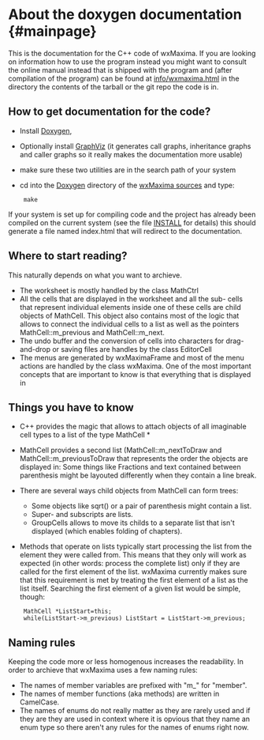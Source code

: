 About the doxygen documentation                         {#mainpage}
===============================

This is the documentation for the C++ code of wxMaxima. If you are looking
on information how to use the program instead you might want to consult
the online manual instead that is shipped with the program and
(after compilation of the program) can be found at
[info/wxmaxima.html](../../info/wxmaxima.html) in the directory the
contents of the tarball or the git repo the code is in.

How to get documentation for the code?
--------------------------------------

 - Install [Doxygen](http://www.stack.nl/~dimitri/doxygen/),
 - Optionally install [GraphViz](http://www.graphviz.org/)
   (it generates call graphs, inheritance graphs and caller graphs
   so it really makes the documentation more usable)
 - make sure these two utilities are in the search path of your
   system   
 - cd into the [Doxygen](../) directory of the [wxMaxima sources](../../) and type:

        make

If your system is set up for compiling code and the project has
already been compiled on the current system (see the file
[INSTALL](../../INSTALL) for details) this should generate a file
named index.html that will redirect to the documentation.

Where to start reading?
-----------------------

This naturally depends on what you want to archieve.
 - The worksheet is mostly handled by the class MathCtrl
 - All the cells that are displayed in the worksheet and all the sub-
   cells that represent individual elements inside one of these cells
   are child objects of MathCell. This object also contains most of
   the logic that allows to connect the individual cells to a list
   as well as the pointers MathCell::m_previous and MathCell::m_next.
 - The undo buffer and the conversion of cells into characters for
   drag-and-drop or saving files are handles by the class EditorCell
 - The menus are generated by wxMaximaFrame and most of the menu actions
   are handled by the class wxMaxima.
One of the most important concepts that are important to know is that
everything that is displayed in 

Things you have to know
-----------------------
 - C++ provides the magic that allows to attach objects of all imaginable
   cell types to a list of the type MathCell *
 - MathCell provides a second list (MathCell::m_nextToDraw and
   MathCell::m_previousToDraw that represents the order the objects
   are displayed in: Some things like Fractions and text contained
   between parenthesis might be layouted differently when they contain
   a line break.
 - There are several ways child objects from MathCell can form trees:
   - Some objects like sqrt() or a pair of parenthesis might contain
     a list.
   - Super- and subscripts are lists.
   - GroupCells allows to move its childs to a separate list that isn't
     displayed (which enables folding of chapters).
 - Methods that operate on lists typically start processing the list from
   the element they were called from. This means that they only will work
   as expected (in other words: process the complete list) only if they
   are called for the first element of the list.
   wxMaxima currently makes sure that this requirement is met by treating
   the first element of a list as the list itself.
   Searching the first element of a given list would be simple, though:

        MathCell *ListStart=this;
        while(ListStart->m_previous) ListStart = ListStart->m_previous;

Naming rules
------------

Keeping the code more or less homogenous increases the readability. In
order to archieve that wxMaxima uses a few naming rules:
 - The names of member variables are prefixed with "m_" for "member".
 - The names of member functions (aka methods) are written in CamelCase.
 - The names of enums do not really matter as they are rarely used and if
   they are they are used in context where it is opvious that they name an
   enum type so there aren't any rules for the names of enums right now.
